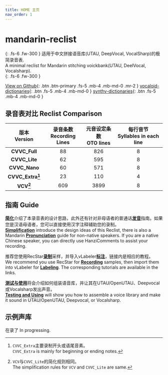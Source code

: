 ```yaml
---
title: HOME 主页
nav_order: 1
---
```


# mandarin-reclist

{: .fs-6 .fw-300 } 
适用于中文拼接语音库(UTAU, DeepVocal, VocalSharp)的极简录音表.  
A minimal reclist for Mandarin stitching voickbank(UTAU, DeelVocal, Vocalsharp).  
{: .fs-6 .fw-300 } 

[View on Github](https://github.com/Slidingwall/mandarin-reclist/){: .btn .btn-primary .fs-5 .mb-4 .mb-md-0 .mr-2 }   [vocaloid-dictionaries](/vocaloid-dictionaries/){: .btn .fs-5 .mb-4 .mb-md-0 }   [synthv-dictionaries](/synthv-dictionaries/){: .btn .fs-5 .mb-4 .mb-md-0 } 

## 录音表对比 Reclist Comparison

| 版本<br/>Version | 录音条数<br/>Recording Lines | 元音设定条数<br/>OTO lines | 每行音节<br/>Syllables in each line |
| :--------------------: | :--------------------------------: | :------------------------------: | :---------------------------------------: |
| **CVVC_Full** | 88 | 826 | 8 |
| **CVVC_Lite** | 62 | 595 | 8 |
| **CVVC_Nano** | 60 | 571 | 8 |
| **CVVC_Extra[^1]** | 23 | 110 | 4 |
| **VCV[^2]** | 609 | 3899 | 8 |


[^1]: `CVVC_Extra`主要录制开头或语尾音素。  
      `CVVC_Extra` is mainly for beginning or ending notes.  

[^2]: `VCV`与`CVVC_Lite`的简化规则相同。  
      The simplification rules for `VCV` and `CVVC_Lite` are same.  

## 指南 Guide

[**简化**](/mandarin-reclist/simplification)介绍了本录音表的设计思路，此外还有针对非母语者的普通话[**发音**](/mandarin-reclist/pronunciation)指南。如果您是汉语母语者，您可以直接使用汉字注释辅助您的录制。  
[**Simplification**](/mandarin-reclist/simplification) introduce the design ideas of this Reclist, there is also a Mandarin [**Pronunciation**](/mandarin-reclist/pronunciation) guide for non-native speakers. If you are a native Chinese speaker, you can directly use HanziComments to assist your recording.   

推荐您使用RecStar[**录制**](/mandarin-reclist/recording)采样，并导入vLabeler[**标注**](/mandarin-reclist/producing)，链接内是相应的教程。  
We recommend you use RecStar for [**Recording**](/mandarin-reclist/recording) samples, then import them into vLabeler for [**Labeling**](/mandarin-reclist/producing). The corresponding tutorials are available in the links.  

[**测试与使用**](/mandarin-reclist/using)将会介绍如何组装语音库，并让其在UTAU/OpenUTAU、Deepvocal或Vocalsharp发出声音。  
[**Testing and Using**](/mandarin-reclist/using) will show you how to assemble a voice library and make it sound in UTAU/OpenUTAU, Deepvocal, or Vocalsharp.

## 示例声库

在录了 In progressing.



